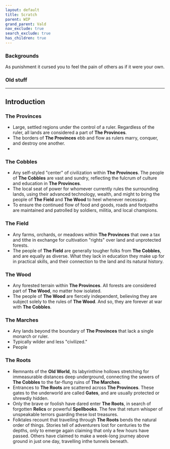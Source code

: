 ```yaml
---
layout: default
title: Scratch
parent: WIP
grand_parent: Vald
nav_exclude: true
search_exclude: true
has_children: true
---
```



### Backgrounds

As punishment it cursed you to feel the pain of others as if it were your own.


### Old stuff
---
## Introduction
### The Provinces
- Large, settled regions under the control of a ruler. Regardless of the ruler, all lands are considered a part of **The Provinces**.
- The borders of **The Provinces** ebb and flow as rulers marry, conquer, and destroy one another. 
- 

### The Cobbles
- Any self-styled "center" of civilization within **The Provinces**. The people of **The Cobbles** are vast and sundry, reflecting the fulcrum of culture and education in **The Provinces**. 
- The local seat of power for whomever currently rules the surrounding lands, using their advanced technology, wealth, and might to bring the people of **The Field** and **The Wood** to heel whenever necessary. 
- To ensure the continued flow of food and goods, roads and footpaths are maintained and patrolled by soldiers, militia, and local champions.

### The Field
- Any farms, orchards, or meadows within **The Provinces** that owe a tax and tithe in exchange for cultivation "rights" over land and unprotected forests.
- The people of **The Field** are generally tougher folks from **The Cobbles**, and are equally as diverse. What they lack in education they make up for in practical skills, and their connection to the land and its natural history. 

### The Wood
- Any forested terrain within **The Provinces**. All forests are considered part of **The Wood**, no matter how isolated. 
- The people of **The Wood** are fiercely independent, believing they are subject solely to the rules of **The Wood**. And so, they are forever at war with **The Cobbles**. 

### The Marches
- Any lands beyond the boundary of **The Provinces** that lack a single monarch or ruler. 
- Typically wilder and less "civilized."
- People

### The Roots
- Remnants of the **Old World**, its labyrinthine hollows stretching for immeasurable distances deep underground, connecting the sewers of **The Cobbles** to the far-flung ruins of **The Marches**.
- Entrances to **The Roots** are scattered across **The Provinces**. These gates to the underworld are called **Gates**, and are usually protected or shrewdly hidden. 
- Only the brave or foolish have dared enter **The Roots**, in search of forgotten **Relics** or powerful **Spellbooks**. The few that return whisper of unspeakable terrors guarding these lost treasures. 
- Folktales recount that travelling through **The Roots** bends the natural order of things. Stories tell of adventurers lost for centuries to the depths, only to emerge again claiming that only a few hours have passed. Others have claimed to make a week-long journey above ground in just one day, travelling inthe tunnels beneath.

